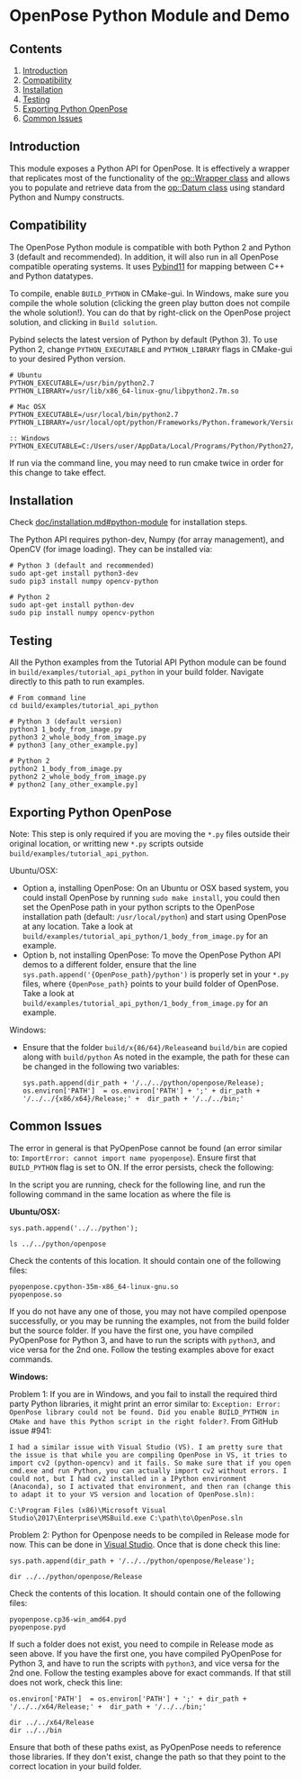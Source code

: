 # OpenPose Python Module and Demo

## Contents
1. [Introduction](#introduction)
2. [Compatibility](#compatibility)
3. [Installation](#installation)
4. [Testing](#testing)
5. [Exporting Python OpenPose](#exporting-python-openpose)
6. [Common Issues](#common-issues)



## Introduction
This module exposes a Python API for OpenPose. It is effectively a wrapper that replicates most of the functionality of the [op::Wrapper class](https://github.com/CMU-Perceptual-Computing-Lab/openpose/blob/master/include/openpose/wrapper/wrapper.hpp) and allows you to populate and retrieve data from the [op::Datum class](https://github.com/CMU-Perceptual-Computing-Lab/openpose/blob/master/include/openpose/core/datum.hpp) using standard Python and Numpy constructs.



## Compatibility
The OpenPose Python module is compatible with both Python 2 and Python 3 (default and recommended). In addition, it will also run in all OpenPose compatible operating systems. It uses [Pybind11](https://github.com/pybind/pybind11) for mapping between C++ and Python datatypes.

To compile, enable `BUILD_PYTHON` in CMake-gui. In Windows, make sure you compile the whole solution (clicking the green play button does not compile the whole solution!). You can do that by right-click on the OpenPose project solution, and clicking in `Build solution`.

Pybind selects the latest version of Python by default (Python 3). To use Python 2, change `PYTHON_EXECUTABLE` and `PYTHON_LIBRARY` flags in CMake-gui to your desired Python version.

```
# Ubuntu
PYTHON_EXECUTABLE=/usr/bin/python2.7
PYTHON_LIBRARY=/usr/lib/x86_64-linux-gnu/libpython2.7m.so
```

```
# Mac OSX
PYTHON_EXECUTABLE=/usr/local/bin/python2.7
PYTHON_LIBRARY=/usr/local/opt/python/Frameworks/Python.framework/Versions/2.7/lib/libpython2.7m.dylib
```

```
:: Windows
PYTHON_EXECUTABLE=C:/Users/user/AppData/Local/Programs/Python/Python27/python.exe
```

If run via the command line, you may need to run cmake twice in order for this change to take effect.



## Installation
Check [doc/installation.md#python-module](../installation.md#python-api) for installation steps.

The Python API requires python-dev, Numpy (for array management), and OpenCV (for image loading). They can be installed via:

```
# Python 3 (default and recommended)
sudo apt-get install python3-dev
sudo pip3 install numpy opencv-python

# Python 2
sudo apt-get install python-dev
sudo pip install numpy opencv-python
```



## Testing
All the Python examples from the Tutorial API Python module can be found in `build/examples/tutorial_api_python` in your build folder. Navigate directly to this path to run examples.

```
# From command line
cd build/examples/tutorial_api_python

# Python 3 (default version)
python3 1_body_from_image.py
python3 2_whole_body_from_image.py
# python3 [any_other_example.py]

# Python 2
python2 1_body_from_image.py
python2 2_whole_body_from_image.py
# python2 [any_other_example.py]
```



## Exporting Python OpenPose
Note: This step is only required if you are moving the `*.py` files outside their original location, or writting new `*.py` scripts outside `build/examples/tutorial_api_python`.

Ubuntu/OSX:

- Option a, installing OpenPose: On an Ubuntu or OSX based system, you could install OpenPose by running `sudo make install`, you could then set the OpenPose path in your python scripts to the OpenPose installation path (default: `/usr/local/python`) and start using OpenPose at any location. Take a look at `build/examples/tutorial_api_python/1_body_from_image.py` for an example.
- Option b, not installing OpenPose: To move the OpenPose Python API demos to a different folder, ensure that the line `sys.path.append('{OpenPose_path}/python')` is properly set in your `*.py` files, where `{OpenPose_path}` points to your build folder of OpenPose. Take a look at `build/examples/tutorial_api_python/1_body_from_image.py` for an example.

Windows:

- Ensure that the folder  `build/x{86/64}/Release`and `build/bin` are copied along with `build/python` As noted in the example, the path for these can be changed in the following two variables:

  ```
  sys.path.append(dir_path + '/../../python/openpose/Release);
  os.environ['PATH']  = os.environ['PATH'] + ';' + dir_path + '/../../{x86/x64}/Release;' +  dir_path + '/../../bin;'
  ```



## Common Issues
The error in general is that PyOpenPose cannot be found (an error similar to: `ImportError: cannot import name pyopenpose`). Ensure first that `BUILD_PYTHON` flag is set to ON. If the error persists, check the following:

In the script you are running, check for the following line, and run the following command in the same location as where the file is

**Ubuntu/OSX:**

`sys.path.append('../../python');`

```
ls ../../python/openpose
```

Check the contents of this location. It should contain one of the following files:

```
pyopenpose.cpython-35m-x86_64-linux-gnu.so
pyopenpose.so
```

If you do not have any one of those, you may not have compiled openpose successfully, or you may be running the examples, not from the build folder but the source folder. If you have the first one, you have compiled PyOpenPose for Python 3, and have to run the scripts with `python3`, and vice versa for the 2nd one. Follow the testing examples above for exact commands.

**Windows:**

Problem 1: If you are in Windows, and you fail to install the required third party Python libraries, it might print an error similar to: `Exception: Error: OpenPose library could not be found. Did you enable BUILD_PYTHON in CMake and have this Python script in the right folder?`. From GitHub issue #941:
```
I had a similar issue with Visual Studio (VS). I am pretty sure that the issue is that while you are compiling OpenPose in VS, it tries to import cv2 (python-opencv) and it fails. So make sure that if you open cmd.exe and run Python, you can actually import cv2 without errors. I could not, but I had cv2 installed in a IPython environment (Anaconda), so I activated that environment, and then ran (change this to adapt it to your VS version and location of OpenPose.sln):

C:\Program Files (x86)\Microsoft Visual Studio\2017\Enterprise\MSBuild.exe C:\path\to\OpenPose.sln
```

Problem 2: Python for Openpose needs to be compiled in Release mode for now. This can be done in [Visual Studio](https://cdn.stereolabs.com/docs/getting-started/images/release_mode.png). Once that is done check this line:

`sys.path.append(dir_path + '/../../python/openpose/Release');`

```
dir ../../python/openpose/Release
```

Check the contents of this location. It should contain one of the following files:

```
pyopenpose.cp36-win_amd64.pyd
pyopenpose.pyd
```

If such a folder does not exist, you need to compile in Release mode as seen above. If you have the first one, you have compiled PyOpenPose for Python 3, and have to run the scripts with `python3`, and vice versa for the 2nd one. Follow the testing examples above for exact commands. If that still does not work, check this line:

`os.environ['PATH']  = os.environ['PATH'] + ';' + dir_path + '/../../x64/Release;' +  dir_path + '/../../bin;'`

```
dir ../../x64/Release
dir ../../bin
```

Ensure that both of these paths exist, as PyOpenPose needs to reference those libraries. If they don't exist, change the path so that they point to the correct location in your build folder.
